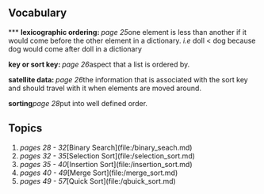 <h2>Vocabulary</h2>
***
<strong>lexicographic ordering: </strong><i>page 25</i>one element
is less than another if it would come before the other element in a dictionary.
<i>i.e</i> doll < dog because dog would come after doll in a dictionary

<strong>key or sort key: </strong><i>page 26</i>aspect that a list is ordered by.

<strong>satellite data: </strong><i>page 26</i>the information that is associated with the sort key and
should travel with it when elements are moved around.

<strong>sorting</strong><i>page 28</i>put into well defined order.

<h2>Topics</h2>
<ol>
<li><i>pages 28 - 32</i>[Binary Search](file:/binary_seach.md)</li>
<li><i>pages 32 - 35</i>[Selection Sort](file:/selection_sort.md)</li>
<li><i>pages 35 - 40</i>[Insertion Sort](file:/insertion_sort.md)</li>
<li><i>pages 40 - 49</i>[Merge Sort](file:/merge_sort.md)</li>
<li><i>pages 49 - 57</i>[Quick Sort](file:/qbuick_sort.md)</li>
</ol>
